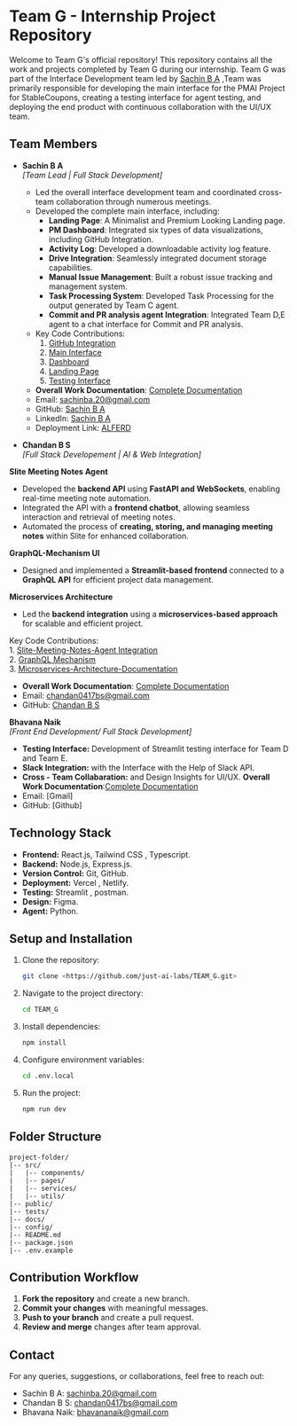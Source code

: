 # Team G - Internship Project Repository

Welcome to Team G's official repository! This repository contains all the work and projects completed by Team G during our internship. Team G was part of the Interface Development team led by [Sachin B A](https://github.com/Sachin-B-A) ,Team was primarily responsible for developing the main interface for the PMAI Project for StableCoupons, creating a testing interface for agent testing, and deploying the end product with continuous collaboration with the UI/UX team.

## Team Members
- **Sachin B A**  
  *[Team Lead | Full Stack Development]*  
  - Led the overall interface development team and coordinated cross-team collaboration through numerous meetings.  
  - Developed the complete main interface, including:
    - **Landing Page**: A Minimalist and Premium Looking Landing page.
    - **PM Dashboard**: Integrated six types of data visualizations, including GitHub Integration.
    - **Activity Log**: Developed a downloadable activity log feature.  
    - **Drive Integration**: Seamlessly integrated document storage capabilities.  
    - **Manual Issue Management**: Built a robust issue tracking and management system.  
    - **Task Processing System**: Developed Task Processing for the output generated by Team C agent.
    - **Commit and PR analysis agent Integration**: Integrated Team D,E agent to a chat interface for Commit and PR analysis.
  - Key Code Contributions:  
    1. [GitHub Integration](https://github.com/just-ai-labs/TEAM_G/tree/main/Github_Integration)  
    2. [Main Interface](https://github.com/just-ai-labs/TEAM_G/tree/main/PMAI_2)  
    3. [Dashboard](https://github.com/just-ai-labs/TEAM_G/tree/main/dashboard_working)  
    4. [Landing Page](https://github.com/just-ai-labs/TEAM_G/tree/main/landing_page)  
    5. [Testing Interface](https://github.com/just-ai-labs/TEAM_G/blob/main/Team-D-Testing-Interface.py)  
  - **Overall Work Documentation**: [Complete Documentation](https://docs.google.com/document/d/1SNTEiY_qPfMQRCPJfeDsyRmmsDsxmgs1bC5QbgW1BeE/edit?usp=sharing)  
  - Email: sachinba.20@gmail.com  
  - GitHub: [Sachin B A](https://github.com/Sachin-B-A)  
  - LinkedIn: [Sachin B A](https://www.linkedin.com/in/b-a-sachin/)
  - Deployment Link: [ALFERD](https://sparkly-kelpie-56b5aa.netlify.app/)

- **Chandan B S**  
*[Full Stack Developement | AI & Web Integration]*  

**Slite Meeting Notes Agent**  
- Developed the **backend API** using **FastAPI and WebSockets**, enabling real-time meeting note automation.  
- Integrated the API with a **frontend chatbot**, allowing seamless interaction and retrieval of meeting notes.  
- Automated the process of **creating, storing, and managing meeting notes** within Slite for enhanced collaboration.  

**GraphQL-Mechanism UI**  
- Designed and implemented a **Streamlit-based frontend** connected to a **GraphQL API** for efficient project data management.   

**Microservices Architecture**  
- Led the **backend integration** using a **microservices-based approach** for scalable and efficient project.  
  
Key Code Contributions:  
    1. [Slite-Meeting-Notes-Agent Integration](https://github.com/just-ai-labs/Slite-MeetingNotes-Agent)  
    2. [GraphQL Mechanism](https://github.com/just-ai-labs/GraphQL_Mechanism)  
    3. [Microservices-Architecture-Documentation](https://docs.google.com/document/d/1abZ0MYZIX0-zBRfXpb5P7Rvlpwgv4TbwWyrbJat8-DA/edit?usp=sharing)  
     
  - **Overall Work Documentation**: [Complete Documentation](https://docs.google.com/document/d/1PvUMNoObEJvdaaUCGo3Xui-_Xu917NnG5hrOI_xomyk/edit?usp=sharing)  
  - Email: chandan0417bs@gmail.com 
  - GitHub: [Chandan B S](https://github.com/chandan0417)  
   


**Bhavana Naik**  
  *[Front End Development/ Full Stack Development]*  
  - **Testing Interface:** Development of Streamlit testing interface for Team D and Team E.
  - **Slack Integration:** with the Interface with the Help of Slack API.
  - **Cross - Team Collabaration:** and Design Insights for UI/UX.
  **Overall Work Documentation**:[Complete Documentation](https://docs.google.com/document/d/1m75G-Gz0mDxOMNKAN1q7XRIgyaJAvhz4tHzdepX2o60/edit?tab=t.0#heading=h.djf7xr82b7vx)    
  - Email: [Gmail]  
  - GitHub: [Github]    

## Technology Stack
- **Frontend:** React.js, Tailwind CSS , Typescript.
- **Backend:** Node.js, Express.js.
- **Version Control:** Git, GitHub.
- **Deployment:** Vercel , Netlify.
- **Testing:** Streamlit , postman.
- **Design:** Figma.
- **Agent:** Python.

## Setup and Installation
1. Clone the repository:
    ```bash
    git clone <https://github.com/just-ai-labs/TEAM_G.git>
    ```
2. Navigate to the project directory:
    ```bash
    cd TEAM_G
    ```
3. Install dependencies:
    ```bash
    npm install
    ```
4. Configure environment variables:
    ```bash
    cd .env.local
    ```
5. Run the project:
    ```bash
    npm run dev
    ```

## Folder Structure
```
project-folder/
|-- src/
|   |-- components/
|   |-- pages/
|   |-- services/
|   |-- utils/
|-- public/
|-- tests/
|-- docs/
|-- config/
|-- README.md
|-- package.json
|-- .env.example
```

## Contribution Workflow
1. **Fork the repository** and create a new branch.
2. **Commit your changes** with meaningful messages.
3. **Push to your branch** and create a pull request.
4. **Review and merge** changes after team approval.



## Contact
For any queries, suggestions, or collaborations, feel free to reach out:
- Sachin B A: sachinba.20@gmail.com  
- Chandan B S: chandan0417bs@gmail.com
- Bhavana Naik: bhavananaik@gmail.com


